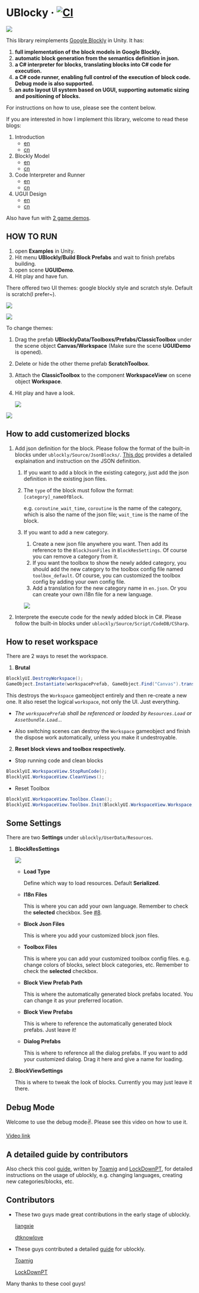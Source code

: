 # UBlocky &middot; [![CI](https://github.com/imagicbell/ublockly/actions/workflows/ci.yml/badge.svg)](https://github.com/imagicbell/ublockly/actions/workflows/ci.yml)

![](Doc/glimpse.png)



This library reimplements [Google Blockly](https://developers.google.com/blockly) in Unity. It has:

1. **full implementation of the block models in Google Blockly.**
2. **automatic block generation from the semantics definition in json.**
3. **a C# interpreter for blocks, translating blocks into C# code for execution.**
4. **a C# code runner, enabling full control of the execution of block code. Debug mode is also supported.**
5. **an auto layout UI system based on UGUI, supporting automatic sizing and positioning of blocks.**

For instructions on how to use, please see the content below.

If you are interested in how I implement this library, welcome to read these blogs:

1. Introduction
   * [en](https://imagicbell.github.io/posts/2021-6-10-ublockly-introduction)
   * [cn](https://imagicbell.github.io/posts/2017-10-11-blockly-one)
2. Blockly Model
   * [en](https://imagicbell.github.io/posts/2021-6-11-ublockly-model)
   * [cn](https://imagicbell.github.io/posts/2017-10-14-blockly-two)
3. Code Interpreter and Runner
   * [en](https://imagicbell.github.io/posts/2021-6-12-ublockly-interpreter-runner)
   * [cn](https://imagicbell.github.io/posts/2017-10-22-blockly-three)
4. UGUI Design
   * [en](https://imagicbell.github.io/posts/2021-6-13-ublockly-ugui)
   * [cn](https://imagicbell.github.io/posts/2017-10-31-blockly-four)


Also have fun with [2 game demos](https://github.com/imagicbell/ublocklygame).

## HOW TO RUN

1. open **Examples** in Unity.
2. Hit menu **UBlockly/Build Block Prefabs** and wait to finish prefabs building.
3. open scene **UGUIDemo**.
4. Hit play and have fun. 

There offered two UI themes: google blockly style and scratch style. Default is scratch(I prefer~).

![](Doc/google_ui.png)

![](Doc/sratch_ui.png)

To change themes:

1. Drag the prefab **UBlocklyData/Toolboxs/Prefabs/ClassicToolbox** under the scene object **Canvas/Workspace** (Make sure the scene **UGUIDemo** is opened).

2. Delete or hide the other theme prefab **ScratchToolbox**.

3. Attach the **ClassicToolbox** to the component **WorkspaceView** on scene object **Workspace**.

4. Hit play and have a look.

   ![](Doc/changeui_1.png)

![](Doc/changeui_2.png)



## How to add customerized blocks

1. Add json definition for the block. Please follow the format of the built-in blocks under `ublockly/Source/JsonBlocks/`. [This doc](https://hackmd.io/@beBvDP44ShyK5VorFbhGcw/H1Qbb1HBu#Create-a-new-block) provides a detailed explaination and instruction on the JSON definition.

   1. If you want to add a block in the existing category, just add the json definition in the existing json files.

   2. The `type` of the block must follow the format: `[category]_nameOfBlock`. 

      e.g. `coroutine_wait_time`, `coroutine` is the name of the category, which is also the name of the json file; `wait_time` is the name of the block.

   3. If you want to add a new category. 

      1. Create a new json file anywhere you want. Then add its reference to the `BlockJsonFiles` in `BlockResSettings`. Of course you can remove a category from it.
      2. If you want the toolbox to show the newly added category, you should add the new category to the toolbox config file named `toolbox_default`. Of course, you can customized the toolbox config by adding your own config file.
      3. Add a translation for the new category name in `en.json`. Or you can create your own i18n file for a new language.

      ![](Doc/blockressettings.png)

2. Interprete the execute code for the newly added block in C#. Please follow the built-in blocks under `ublockly/Source/Script/CodeDB/CSharp`.

   

## How to reset workspace

There are 2 ways to reset the workspace.

1. **Brutal**

```c#
BlocklyUI.DestroyWorkspace();
GameObject.Instantiate(workspacePrefab, GameObject.Find("Canvas").transform);
```

This destroys the `Workspace` gameobject entirely and then re-create a new one. It also reset the logical `workspace`, not only the UI. Just everything.

- *The `workspacePrefab` shall be referenced or loaded by `Resources.Load` or `Assetbundle.Load`...*  

- Also switching scenes can destroy the  `Workspace` gameobject and finish the dispose work automatically, unless you make it undestroyable.

  

2. **Reset block views and toolbox respectively.**

- Stop running code and clean blocks

```c#
BlocklyUI.WorkspaceView.StopRunCode();
BlocklyUI.WorkspaceView.CleanViews();
```

- Reset Toolbox

```c#
BlocklyUI.WorkspaceView.Toolbox.Clean();
BlocklyUI.WorkspaceView.Toolbox.Init(BlocklyUI.WorkspaceView.Workspace, ToolboxConfig.Load());
```



## Some Settings

There are two **Settings** under `ublockly/UserData/Resources`.

1. <a id="blockressettings">**BlockResSettings**</a>

   ![](Doc/settings1.png)

   * **Load Type**

     Define which way to load resources. Default **Serialized**.

   * **I18n Files**

     This is where you can add your own language. Remember to check the **selected** checkbox. See [#8](https://github.com/imagicbell/ublockly/issues/8).

   * **Block Json Files**

     This is where you add your customized block json files.

   * **Toolbox Files**

     This is where you can add your customized toolbox config files. e.g. change colors of blocks, select block categories, etc. Remember to check the **selected** checkbox.

   * **Block View Prefab Path**

     This is where the automatically generated block prefabs located. You can change it as your preferred location.

   * **Block View Prefabs**

     This is where to reference the automatically generated block prefabs. Just leave it!

   * **Dialog Prefabs**

     This is where to reference all the dialog prefabs. If you want to add your customized dialog. Drag it here and give a name for loading.

2. **BlockViewSettings**

   This is where to tweak the look of blocks. Currently you may just leave it there.



## Debug Mode

Welcome to use the debug mode:v:. Please see this video on how to use it.

[Video link](https://youtu.be/jVWgKLCPQPA)



## A detailed guide by contributors

   Also check this cool [guide](https://hackmd.io/@beBvDP44ShyK5VorFbhGcw/H1Qbb1HBu), written by [Toamig](https://github.com/toamig) and [LockDownPT](https://github.com/LockDownPT), for detailed instructions on the usage of ublockly, e.g. changing languages, creating new categories/blocks, etc.


## Contributors

   * These two guys made great contributions in the early stage of ublockly.

      [liangxie](https://github.com/liangxieq)

      [dtknowlove](https://github.com/dtknowlove)
      
   * These guys contributed a detailed [guide](https://hackmd.io/@beBvDP44ShyK5VorFbhGcw/H1Qbb1HBu) for ublockly.

      [Toamig](https://github.com/toamig)

      [LockDownPT](https://github.com/LockDownPT)
      

   Many thanks to these cool guys!
      

